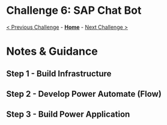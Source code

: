 # Challenge 6: SAP Chat Bot

[< Previous Challenge](./05-PrivateLink.md) - **[Home](README.md)** - [Next Challenge >](./07-EventDriven.md)

# Notes & Guidance

## Step 1 - Build Infrastructure


## Step 2 - Develop Power Automate (Flow)


## Step 3 - Build Power Application


